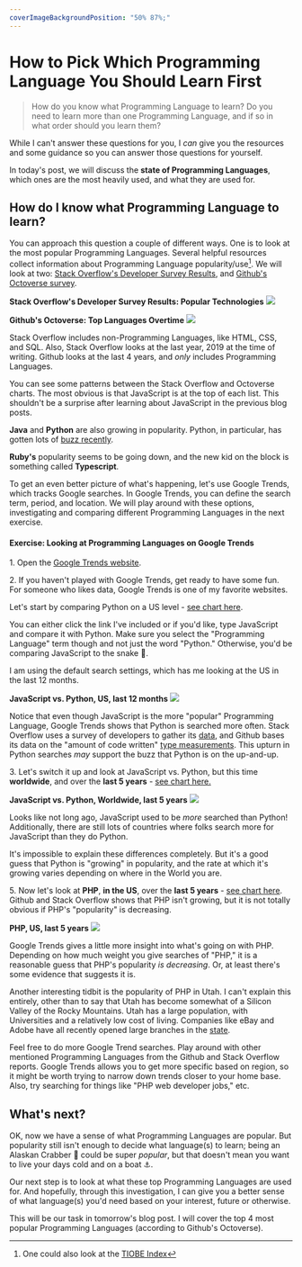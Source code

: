 ```yaml
---
coverImageBackgroundPosition: "50% 87%;"
---
```


# How to Pick Which Programming Language You Should Learn First

> How do you know what Programming Language to learn? Do you need to learn more than one Programming Language, and if so in what order should you learn them?

While I can't answer these questions for you, I _can_ give you the resources and some guidance so you can answer those questions for yourself.

In today's post, we will discuss the **state of Programming Languages**, which ones are the most heavily used, and what they are used for.

## How do I know what Programming Language to learn?

You can approach this question a couple of different ways. One is to look at the most popular Programming Languages. Several helpful resources collect information about Programming Language popularity/use[^tiobe]. We will look at two: [Stack Overflow's Developer Survey Results](https://insights.stackoverflow.com/survey/2019/#technology-programming-scripting-and-markup-languages), and [Github's Octoverse survey](https://octoverse.github.com/projects#languages).

**Stack Overflow's Developer Survey Results: Popular Technologies**
![](public/assets/stackoverflow-insights.png)

**Github's Octoverse: Top Languages Overtime**
![](public/assets/github.png)

Stack Overflow includes non-Programming Languages, like HTML, CSS, and SQL.  Also, Stack Overflow looks at the last year, 2019 at the time of writing. Github looks at the last 4 years, and _only_ includes Programming Languages.

You can see some patterns between the Stack Overflow and Octoverse charts. The most obvious is that JavaScript is at the top of each list. This shouldn't be a surprise after learning about JavaScript in the previous blog posts.

**Java** and **Python** are also growing in popularity. Python, in particular, has gotten lots of [buzz recently](https://stackoverflow.blog/2017/09/06/incredible-growth-python/?_ga=2.115552772.385778221.).

**Ruby's** popularity seems to be going down, and the new kid on the block is something called **Typescript**.

To get an even better picture of what's happening, let's use Google Trends, which tracks Google searches. In Google Trends, you can define the search term, period, and location. We will play around with these options, investigating and comparing different Programming Languages in the next exercise.

#### Exercise: Looking at Programming Languages on Google Trends

1\. Open the [Google Trends website](https://trends.google.com/trends/).

2\. If you haven't played with Google Trends, get ready to have some fun. For someone who likes data, Google Trends is one of my favorite websites.

Let's start by comparing Python on a US level - [see chart here](https://trends.google.com/trends/explore?geo=US&q=%2Fm%2F02p97,%2Fm%2F05z1_).

You can either click the link I've included or if you'd like, type JavaScript and compare it with Python. Make sure you select the "Programming Language" term though and not just the word "Python." Otherwise, you'd be comparing JavaScript to the snake 🐍.

I am using the default search settings, which has me looking at the US in the last 12 months.

**JavaScript vs. Python, US, last 12 months**
![](public/assets/js-python-us.png)

Notice that even though JavaScript is the more "popular" Programming Language, Google Trends shows that Python is searched more often. Stack Overflow uses a survey of developers to gather its [data](https://insights.stackoverflow.com/survey/2018/), and Github bases its data on the "amount of code written" [type measurements](https://octoverse.github.com/projects#languages). This upturn in Python searches _may_ support the buzz that Python is on the up-and-up.

3\. Let's switch it up and look at JavaScript vs. Python, but this time **worldwide**, and over the **last 5 years** - [see chart here.](https://trends.google.com/trends/explore?date=today%205-y&q=%2Fm%2F02p97,%2Fm%2F05z1_)

**JavaScript vs. Python, Worldwide, last 5 years**
![](public/assets/js-python-worldwide.png)

Looks like not long ago, JavaScript used to be _more_ searched than Python! Additionally, there are still lots of countries where folks search more for JavaScript than they do Python.

It's impossible to explain these differences completely.  But it's a good guess that Python is "growing" in popularity, and the rate at which it's growing varies depending on where in the World you are.

5\. Now let's look at **PHP**, **in the US**, over the **last 5 years** - [see chart here](https://trends.google.com/trends/explore?date=today%205-y&geo=US&q=%2Fm%2F060kv). Github and Stack Overflow shows that PHP isn't growing, but it is not totally obvious if PHP's "popularity" is decreasing.

**PHP, US, last 5 years**
![](public/assets/php-trends.png)

Google Trends gives a little more insight into what's going on with PHP. Depending on how much weight you give searches of "PHP," it is a reasonable guess that PHP's popularity _is decreasing_.  Or, at least there's some evidence that suggests it is.

Another interesting tidbit is the popularity of PHP in Utah. I can't explain this entirely, other than to say that Utah has become somewhat of a Silicon Valley of the Rocky Mountains.  Utah has a large population, with Universities and a relatively low cost of living. Companies like eBay and Adobe have all recently opened large branches in the [state](https://www.cnbc.com/2016/07/13/a-high-tech-mecca-rises-to-rival-silicon-valley.html).

Feel free to do more Google Trend searches. Play around with other mentioned Programming Languages from the Github and Stack Overflow reports. Google Trends allows you to get more specific based on region, so it might be worth trying to narrow down trends closer to your home base. Also, try searching for things like "PHP web developer jobs," etc.

## What's next?

OK, now we have a sense of what Programming Languages are popular.  But popularity still isn't enough to decide what language(s) to learn; being an Alaskan Crabber 🦀 could be super _popular_, but that doesn't mean you want to live your days cold and on a boat ⚓.

Our next step is to look at what these top Programming Languages are used for. And hopefully, through this investigation, I can give you a better sense of what language(s) you'd need based on your interest, future or otherwise.

This will be our task in tomorrow's blog post.  I will cover the top 4 most popular Programming Languages (according to Github's Octoverse).

[^tiobe]: One could also look at the [TIOBE Index](https://www.tiobe.com/tiobe-index/)